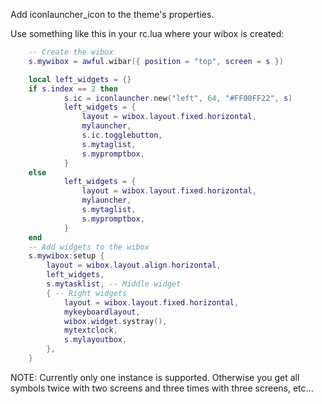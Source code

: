 Add iconlauncher_icon to the theme's properties.

Use something like this in your rc.lua where your wibox is created:

```lua
    -- Create the wibox
    s.mywibox = awful.wibar({ position = "top", screen = s })

    local left_widgets = {}
    if s.index == 2 then
            s.ic = iconlauncher.new("left", 64, "#FF00FF22", s)
            left_widgets = {
                layout = wibox.layout.fixed.horizontal,
                mylauncher,
                s.ic.togglebutton,
                s.mytaglist,
                s.mypromptbox,
            }
    else
            left_widgets = {
                layout = wibox.layout.fixed.horizontal,
                mylauncher,
                s.mytaglist,
                s.mypromptbox,
            }
    end
    -- Add widgets to the wibox
    s.mywibox:setup {
        layout = wibox.layout.align.horizontal,
        left_widgets,
        s.mytasklist, -- Middle widget
        { -- Right widgets
            layout = wibox.layout.fixed.horizontal,
            mykeyboardlayout,
            wibox.widget.systray(),
            mytextclock,
            s.mylayoutbox,
        },
    }
```

NOTE: Currently only one instance is supported.
Otherwise you get all symbols twice with two screens and three times
with three screens, etc...
